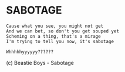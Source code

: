 # SABOTAGE

    Cause what you see, you might not get
    And we can bet, so don't you get souped yet
    Scheming on a thing, that's a mirage
    I'm trying to tell you now, it's sabotage

    Whhhhhyyyyyy??????

(c) Beastie Boys - Sabotage